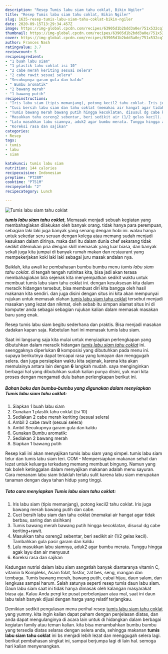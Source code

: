 ```yaml
---
description: "Resep Tumis labu siam tahu coklat, Bikin Ngiler"
title: "Resep Tumis labu siam tahu coklat, Bikin Ngiler"
slug: 1635-resep-tumis-labu-siam-tahu-coklat-bikin-ngiler
date: 2020-09-15T13:29:34.457Z
image: https://img-global.cpcdn.com/recipes/63905d1b2bdd3a0e/751x532cq70/tumis-labu-siam-tahu-coklat-foto-resep-utama.jpg
thumbnail: https://img-global.cpcdn.com/recipes/63905d1b2bdd3a0e/751x532cq70/tumis-labu-siam-tahu-coklat-foto-resep-utama.jpg
cover: https://img-global.cpcdn.com/recipes/63905d1b2bdd3a0e/751x532cq70/tumis-labu-siam-tahu-coklat-foto-resep-utama.jpg
author: Frances Nash
ratingvalue: 3.7
reviewcount: 5
recipeingredient:
- "1 buah labu siam"
- "1 plastik tahu coklat isi 10"
- "2 cabe merah keriting sesuai selera"
- "2 cabe rawit sesuai selera"
- "Secukupnya garam gula dan kaldu"
- " Bumbu aromatik"
- "2 bawang merah"
- "1 bawang putih"
recipeinstructions:
- "Iris labu siam (tipis memanjang), potong kecil2 tahu coklat. Iris juga bawang merah bawang putih dan cabe."
- "Cuci bersih labu siam dan tahu coklat (memakai air hangat agar tidak berbau, saring dan sisihkan)"
- "Tumis bawang merah bawang putih hingga kecoklatan, disusul dg cabe keriting+rawit."
- "Masukkan tahu osreng2 sebentar, beri sedikit air (1/2 gelas kecil). Tambahkan gula pasir garam dan kaldu"
- "Lalu masukkan labu siamnya, aduk2 agar bumbu merata. Tunggu hingga agak layu dan air menyusut"
- "Koreksi rasa dan sajikan"
categories:
- Resep
tags:
- tumis
- labu
- siam

katakunci: tumis labu siam 
nutrition: 144 calories
recipecuisine: Indonesian
preptime: "PT28M"
cooktime: "PT51M"
recipeyield: "2"
recipecategory: Lunch

---
```



![Tumis labu siam tahu coklat](https://img-global.cpcdn.com/recipes/63905d1b2bdd3a0e/751x532cq70/tumis-labu-siam-tahu-coklat-foto-resep-utama.jpg)

<b><i>tumis labu siam tahu coklat</i></b>, Memasak menjadi sebuah kegiatan yang membahagiakan dilakukan oleh banyak orang. tidak hanya para perempuan, sebagian laki laki juga banyak yang senang dengan hobi ini. walau hanya untuk sekedar seru seruan dengan kolega atau memang sudah menjadi kesukaan dalam dirinya. maka dari itu dalam dunia chef sekarang tidak sedikit ditemukan pria dengan skill memasak yang luar biasa, dan banyak sekali juga kita jumpai di banyak rumah makan dan restaurant yang mempekerjakan koki laki laki sebagai juru masak andalan nya.

Baiklah, kita awali ke pembahasan bumbu bumbu menu <i>tumis labu siam tahu coklat</i>. di tengah tengah rutinitas kita, bisa jadi akan terasa membahagiakan bila sejenak kita menyempatkan sedikit waktu untuk membuat tumis labu siam tahu coklat ini. dengan kesuksesan kita dalam meracik hidangan tersebut, bisa membuat diri kita bangga oleh hasil makanan kita sendiri. dan juga disini dengan situs ini kita akan mempunyai rujukan untuk memasak olahan <u>tumis labu siam tahu coklat</u> tersebut menjadi masakan yang lezat dan nikmat, oleh sebab itu simpan alamat situs ini di komputer anda sebagai sebagian rujukan kalian dalam memasak masakan baru yang enak.

Resep tumis labu siam begitu sederhana dan praktis. Bisa menjadi masakan dadakan kapan saja. Kebetulan hari ini memasak tumis labu siam.


Saat ini langsung saja kita mulai untuk menyiapkan perlengkapan yang dibutuhkan dalam meracik hidangan <u><i>tumis labu siam tahu coklat</i></u> ini. seenggaknya diperlukan <b>8</b> komposisi yang dibutuhkan pada menu ini. supaya berikutnya dapat tercapai rasa yang lumayan dan menggugah selera. dan juga persiapkan waktu kita sejenak, karena kita akan memulainya antara lain dengan <b>6</b> langkah mudah. saya menginginkan berbagai hal yang dibutuhkan sudah kalian punya disini, yuk mari kita proses dengan mengamati dulu bahan perlengkapan berikut ini.

<!--inarticleads1-->

##### Bahan baku dan bumbu-bumbu yang digunakan dalam menyiapkan Tumis labu siam tahu coklat:

1. Siapkan 1 buah labu siam
1. Gunakan 1 plastik tahu coklat (isi 10)
1. Sediakan 2 cabe merah keriting (sesuai selera)
1. Ambil 2 cabe rawit (sesuai selera)
1. Ambil Secukupnya garam gula dan kaldu
1. Gunakan  Bumbu aromatik:
1. Sediakan 2 bawang merah
1. Siapkan 1 bawang putih


Resep kali ini akan menyajikan tumis labu siam yang simpel. tumis labu siam telur dan tumis labu siam teri. COM - Mempersiapkan makanan sehat dan lezat untuk keluarga terkadang memang membuat bingung. Namun yang tak boleh ketinggalan dalam menyajikan makanan adalah menu sayuran. Cara menanam labu siam tidaklah terlalu sulit karena labu siam merupakan tanaman dengan daya tahan hidup yang tinggi. 

<!--inarticleads2-->

##### Tata cara menyiapkan Tumis labu siam tahu coklat:

1. Iris labu siam (tipis memanjang), potong kecil2 tahu coklat. Iris juga bawang merah bawang putih dan cabe.
1. Cuci bersih labu siam dan tahu coklat (memakai air hangat agar tidak berbau, saring dan sisihkan)
1. Tumis bawang merah bawang putih hingga kecoklatan, disusul dg cabe keriting+rawit.
1. Masukkan tahu osreng2 sebentar, beri sedikit air (1/2 gelas kecil). Tambahkan gula pasir garam dan kaldu
1. Lalu masukkan labu siamnya, aduk2 agar bumbu merata. Tunggu hingga agak layu dan air menyusut
1. Koreksi rasa dan sajikan


Kadungan nutrisi dalam labu siam sangatlah banyak diantaranya vitamin C, vitamin b Kompleks, Asam folat, fosfor, zat bes, seng, mangan dan tembaga. Tumis bawang merah, bawang putih, cabai hijau, daun salam, dan lengkuas sampai harum. Salah satunya seperti resep tumis daun labu siam. Daun labu siam saat ini tidak hanya dimasak oleh kalangan masyarakat biasa aja. Kalau Anda pergi ke pusat perbelanjaan atau mal, saat ini daun labu telah banyak dijual dengan harga yang relatif terjangkau. 

Demikian sedikit pengulasan menu perihal resep <u>tumis labu siam tahu coklat</u> yang yummy. kita ingin kalian dapat paham dengan penjelasan diatas, dan anda dapat mengulanginya di acara lain untuk di hidangkan dalam berbagai kegiatan family atau teman kalian. kita bisa menambahkan bumbu bumbu yang tersedia diatas selaras dengan selera anda, sehingga makanan <b>tumis labu siam tahu coklat</b> ini bs menjadi lebih lezat dan menggugah selera lagi. berikut pembahasan singkat ini, sampai berjumpa lagi di lain hal. semoga hari kalian menyenangkan.
